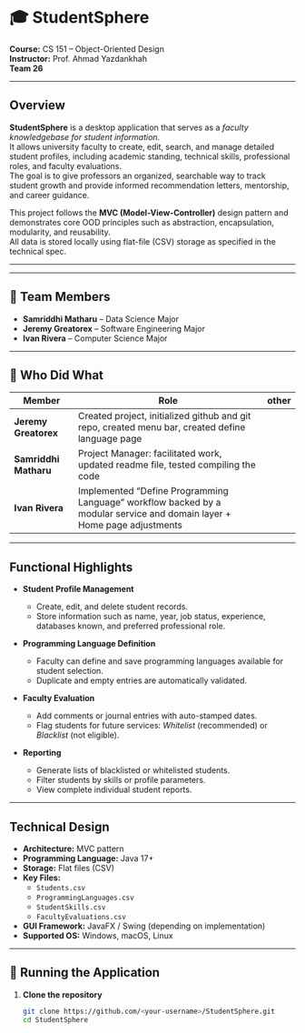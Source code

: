 # 🎓 StudentSphere   
**Course:** CS 151 – Object-Oriented Design  
**Instructor:** Prof. Ahmad Yazdankhah  
**Team 26**

---

##  Overview  
**StudentSphere** is a desktop application that serves as a *faculty knowledgebase for student information*.  
It allows university faculty to create, edit, search, and manage detailed student profiles, including academic standing, technical skills, professional roles, and faculty evaluations.  
The goal is to give professors an organized, searchable way to track student growth and provide informed recommendation letters, mentorship, and career guidance.  

This project follows the **MVC (Model-View-Controller)** design pattern and demonstrates core OOD principles such as abstraction, encapsulation, modularity, and reusability.  
All data is stored locally using flat-file (CSV) storage as specified in the technical spec.

---

---

## 👥 Team Members  
- **Samriddhi Matharu** – Data Science Major  
- **Jeremy Greatorex** – Software Engineering Major  
- **Ivan Rivera** – Computer Science Major  

---
## 🧩 Who Did What  

| Member | Role | other |
|---------|------|------------------|
| **Jeremy Greatorex** | Created project, initialized github and git repo, created menu bar, created define language page |
| **Samriddhi Matharu** | Project Manager: facilitated work, updated readme file, tested compiling the code
| **Ivan Rivera** |Implemented “Define Programming Language” workflow backed by a modular service and domain layer + Home page adjustments |

---

##  Functional Highlights  

- **Student Profile Management**  
  - Create, edit, and delete student records.  
  - Store information such as name, year, job status, experience, databases known, and preferred professional role.  

- **Programming Language Definition**  
  - Faculty can define and save programming languages available for student selection.  
  - Duplicate and empty entries are automatically validated.

- **Faculty Evaluation**  
  - Add comments or journal entries with auto-stamped dates.  
  - Flag students for future services: *Whitelist* (recommended) or *Blacklist* (not eligible).  

- **Reporting**  
  - Generate lists of blacklisted or whitelisted students.  
  - Filter students by skills or profile parameters.  
  - View complete individual student reports.

---

##  Technical Design  

- **Architecture:** MVC pattern  
- **Programming Language:** Java 17+  
- **Storage:** Flat files (CSV)  
- **Key Files:**  
  - `Students.csv`  
  - `ProgrammingLanguages.csv`  
  - `StudentSkills.csv`  
  - `FacultyEvaluations.csv`  
- **GUI Framework:** JavaFX / Swing (depending on implementation)  
- **Supported OS:** Windows, macOS, Linux  

---

## 🚀 Running the Application  

1. **Clone the repository**
   ```bash
   git clone https://github.com/<your-username>/StudentSphere.git
   cd StudentSphere
